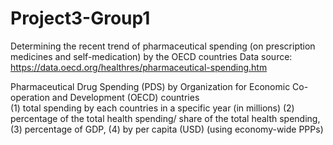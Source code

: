 # Project3-Group1
Determining the recent trend of pharmaceutical spending (on prescription medicines and self-medication) by the OECD countries
Data source: https://data.oecd.org/healthres/pharmaceutical-spending.htm

Pharmaceutical Drug Spending (PDS) by Organization for Economic Co-operation and Development (OECD) countries  
  (1) total spending by each countries in a specific year (in millions)
  (2) percentage of the total health spending/ share of the total health spending, 
  (3) percentage of GDP,
  (4) by per capita (USD) (using economy-wide PPPs)

